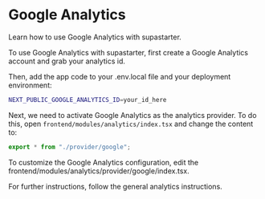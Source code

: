 # Google Analytics

Learn how to use Google Analytics with supastarter.

To use Google Analytics with supastarter, first create a Google Analytics account and grab your analytics id.

Then, add the app code to your .env.local file and your deployment environment:

```bash
NEXT_PUBLIC_GOOGLE_ANALYTICS_ID=your_id_here
```

Next, we need to activate Google Analytics as the analytics provider. To do this, open `frontend/modules/analytics/index.tsx` and change the content to:

```typescript
export * from "./provider/google";
```
To customize the Google Analytics configuration, edit the frontend/modules/analytics/provider/google/index.tsx.

For further instructions, follow the general analytics instructions.
